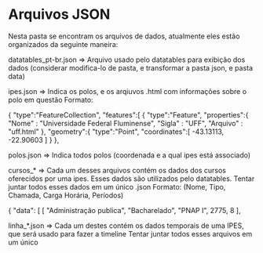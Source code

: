 # Arquivos JSON

Nesta pasta se encontram os arquivos de dados, atualmente eles estão organizados da seguinte maneira:

datatables_pt-br.json => Arquivo usado pelo datatables para exibição dos dados (considerar modifica-lo de pasta, e transformar a pasta json, e pasta data)

ipes.json => Indica os polos, e os arqiuvos .html com informações sobre o polo em questão
Formato:

{
   "type":"FeatureCollection",
   "features":[
      {
         "type":"Feature",
         "properties":{
           "Nome" : "Universidade Federal Fluminense",
           "Sigla" : "UFF",
           "Arquivo" : "uff.html"
         },
         "geometry":{
            "type":"Point",
            "coordinates":[
            -43.13113,
            -22.90603
            ]
         }
      },


polos.json => Indica todos polos (coordenada e a qual ipes está associado)

cursos_* => Cada um desses arquivos contém os dados dos cursos oferecidos por uma ipes. Esses dados são utilizados pelo datatables.
Tentar juntar todos esses dados em um único .json
Formato: (Nome, Tipo, Chamada, Carga Horária, Períodos)

{
  "data": [
  [
    "Administração publica",
    "Bacharelado",
    "PNAP I",
    2775,
    8
  ],



linha_*.json => Cada um destes contém os dados temporais de uma IPES, que será usado para fazer a timeline
Tentar juntar todos esses arquivos em um único

